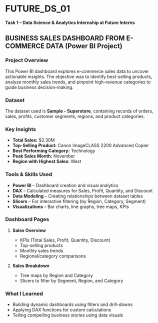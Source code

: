# FUTURE_DS_01
**Task 1 – Data Science & Analytics Internship at Future Interns**
## BUSINESS SALES DASHBOARD FROM E-COMMERCE DATA (Power BI Project)

### Project Overview

This Power BI dashboard explores e-commerce sales data to uncover actionable insights. The objective was to identify best-selling products, analyze monthly sales trends, and pinpoint high-revenue categories to guide business decision-making.


### Dataset

The dataset used is **Sample - Superstore**, containing records of orders, sales, profits, customer segments, regions, and product categories.

### Key Insights

- **Total Sales:** $2.30M  
- **Top-Selling Product:** Canon ImageCLASS 2200 Advanced Copier  
- **Best Performing Category:** Technology  
- **Peak Sales Month:** November  
- **Region with Highest Sales:** West  


### Tools & Skills Used

- **Power BI** – Dashboard creation and visual analytics  
- **DAX** – Calculated measures for Sales, Profit, Quantity, and Discount  
- **Data Modeling** – Creating relationships between dataset tables  
- **Slicers** – For interactive filtering (by Region, Category, Segment)  
- **Visualizations** – Bar charts, line graphs, tree maps, KPIs  


### Dashboard Pages

1. **Sales Overview**
   - KPIs (Total Sales, Profit, Quantity, Discount)
   - Top-selling products
   - Monthly sales trends
   - Regional/category comparisons

2. **Sales Breakdown**
   - Tree maps by Region and Category
   - Slicers to filter by Segment, Region, and Category


### What I Learned

- Building dynamic dashboards using filters and drill-downs  
- Applying DAX functions for custom calculations  
- Telling compelling business stories using data visuals  


